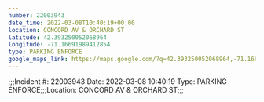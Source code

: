 ```yaml
---
number: 22003943
date_time: 2022-03-08T10:40:19+00:00
location: CONCORD AV & ORCHARD ST
latitude: 42.393250052068964
longitude: -71.16691989412854
type: PARKING ENFORCE
google_maps_link: https://maps.google.com/?q=42.393250052068964,-71.16691989412854
---
```


;;;Incident #: 22003943  Date: 2022-03-08 10:40:19   Type: PARKING ENFORCE;;;Location: CONCORD AV & ORCHARD ST;;;
